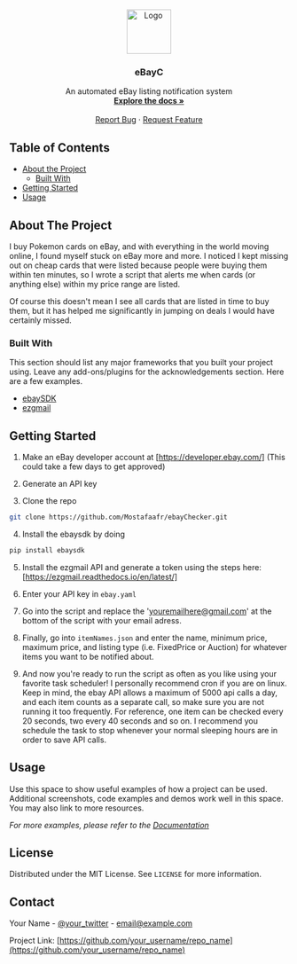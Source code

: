 
<!-- PROJECT LOGO -->
<br />
<p align="center">
  <a href="https://github.com/othneildrew/Best-README-Template">
    <img src="images/logo.png" alt="Logo" width="80" height="80">
  </a>

  <h3 align="center">eBayC</h3>

  <p align="center">
    An automated eBay listing notification system
    <br />
    <a href="https://github.com/Mostafaafr/ebayChecker"><strong>Explore the docs »</strong></a>
    <br />
    <br />
    <a href="https://github.com/Mostafaafr/ebayChecker/issues">Report Bug</a>
    ·
    <a href="https://github.com/Mostafaafr/ebayChecker/issues">Request Feature</a>
  </p>
</p>



<!-- TABLE OF CONTENTS -->
## Table of Contents

* [About the Project](#about-the-project)
  * [Built With](#built-with)
* [Getting Started](#getting-started)
* [Usage](#usage)




<!-- ABOUT THE PROJECT -->
## About The Project

I buy Pokemon cards on eBay, and with everything in the world moving online, I found myself stuck on eBay more and more. I noticed I kept missing out on cheap cards that were listed because people were buying them within ten minutes, so I wrote a script that alerts me when cards (or anything else) within my price range are listed. 

Of course this doesn't mean I see all cards that are listed in time to buy them, but it has helped me significantly in jumping on deals I would have certainly missed.

### Built With
This section should list any major frameworks that you built your project using. Leave any add-ons/plugins for the acknowledgements section. Here are a few examples.
* [ebaySDK](https://getbootstrap.com)
* [ezgmail](https://jquery.com)


<!-- GETTING STARTED -->
## Getting Started

1. Make an eBay developer account at [https://developer.ebay.com/] (This could take a few days to get approved)

2. Generate an API key

3. Clone the repo
```sh
git clone https://github.com/Mostafaafr/ebayChecker.git
```
4. Install the ebaysdk by doing
```sh
pip install ebaysdk
```
5. Install the ezgmail API and generate a token using the steps here: [https://ezgmail.readthedocs.io/en/latest/]

6. Enter your API key in `ebay.yaml`

7. Go into the script and replace the 'youremailhere@gmail.com' at the bottom of the script with your email adress.

8.  Finally, go into `itemNames.json` and enter the name, minimum price, maximum price, and listing type (i.e. FixedPrice or Auction) for whatever items you want to be notified about. 

9. And now you're ready to run the script as often as you like using your favorite task scheduler! I personally recommend cron if you are on linux. Keep in mind, the ebay API allows a maximum of 5000 api calls a day, and each item counts as a separate call, so make sure you are not running it too frequently. For reference, one item can be checked every 20 seconds, two every 40 seconds and so on. I recommend you schedule the task to stop whenever your normal sleeping hours are in order to save API calls. 




<!-- USAGE EXAMPLES -->
## Usage

Use this space to show useful examples of how a project can be used. Additional screenshots, code examples and demos work well in this space. You may also link to more resources.

_For more examples, please refer to the [Documentation](https://example.com)_




<!-- LICENSE -->
## License

Distributed under the MIT License. See `LICENSE` for more information.



<!-- CONTACT -->
## Contact

Your Name - [@your_twitter](https://twitter.com/your_username) - email@example.com

Project Link: [https://github.com/your_username/repo_name](https://github.com/your_username/repo_name)
